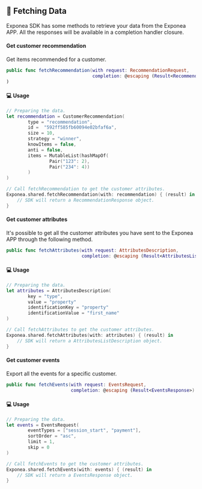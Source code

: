 ## 🚀 Fetching Data

Exponea SDK has some methods to retrieve your data from the Exponea APP.
All the responses will be available in a completion handler closure.

#### Get customer recommendation

Get items recommended for a customer.

```swift
public func fetchRecommendation(with request: RecommendationRequest,
                                completion: @escaping (Result<RecommendationResponse>) -> Void)
)
```

#### 💻 Usage

```swift
// Preparing the data.
let recommendation = CustomerRecommendation(
        type = "recommendation",
        id =  "592ff585fb60094e02bfaf6a",
        size = 10,
        strategy = "winner",
        knowItems = false,
        anti = false,
        items = MutableList(hashMapOf(
                Pair("123": 2),
                Pair("234": 4))
        )
)

// Call fetchRecommendation to get the customer attributes.
Exponea.shared.fetchRecommendation(with: recommendation) { (result) in
	// SDK will return a RecommendationResponse object.
}
```

#### Get customer attributes

It's possible to get all the customer attributes you have sent to the Exponea APP through the following method.


```swift
public func fetchAttributes(with request: AttributesDescription,
                            completion: @escaping (Result<AttributesListDescription>) -> Void)
```

#### 💻 Usage

```swift
// Preparing the data.
let attributes = AttributesDescription(
        key = "type",
        value = "property"
        identificationKey = "property"
        identificationValue = "first_name"
)

// Call fetchAttributes to get the customer attributes.
Exponea.shared.fetchAttributes(with: attributes) { (result) in
	// SDK will return a AttributesListDescription object.
}
```

#### Get customer events

Export all the events for a specific customer.

```swift
public func fetchEvents(with request: EventsRequest, 
                        completion: @escaping (Result<EventsResponse>) -> Void)
```

#### 💻 Usage

```swift
// Preparing the data.
let events = EventsRequest(
        eventTypes = ["session_start", "payment"],
        sortOrder = "asc",
        limit = 1,
        skip = 0
)

// Call fetchEvents to get the customer attributes.
Exponea.shared.fetchEvents(with: events) { (result) in
  	// SDK will return a EventsResponse object.
}
```
